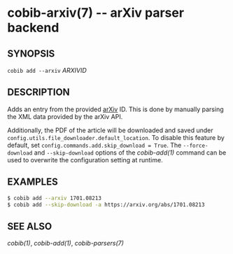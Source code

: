 cobib-arxiv(7) -- arXiv parser backend
======================================

## SYNOPSIS

`cobib add --arxiv` _ARXIVID_

## DESCRIPTION

Adds an entry from the provided [arXiv](https://arxiv.org) ID.
This is done by manually parsing the XML data provided by the arXiv API.

Additionally, the PDF of the article will be downloaded and saved under `config.utils.file_downloader.default_location`.
To disable this feature by default, set `config.commands.add.skip_download = True`.
The `--force-download` and `--skip-download` options of the *cobib-add(1)* command can be used to overwrite the configuration setting at runtime.

## EXAMPLES

```bash
$ cobib add --arxiv 1701.08213
$ cobib add --skip-download -a https://arxiv.org/abs/1701.08213
```

## SEE ALSO

*cobib(1)*, *cobib-add(1)*, *cobib-parsers(7)*

[//]: # ( vim: set ft=markdown tw=0: )

